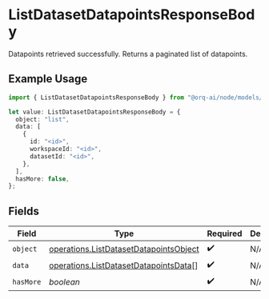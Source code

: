 # ListDatasetDatapointsResponseBody

Datapoints retrieved successfully. Returns a paginated list of datapoints.

## Example Usage

```typescript
import { ListDatasetDatapointsResponseBody } from "@orq-ai/node/models/operations";

let value: ListDatasetDatapointsResponseBody = {
  object: "list",
  data: [
    {
      id: "<id>",
      workspaceId: "<id>",
      datasetId: "<id>",
    },
  ],
  hasMore: false,
};
```

## Fields

| Field                                                                                            | Type                                                                                             | Required                                                                                         | Description                                                                                      |
| ------------------------------------------------------------------------------------------------ | ------------------------------------------------------------------------------------------------ | ------------------------------------------------------------------------------------------------ | ------------------------------------------------------------------------------------------------ |
| `object`                                                                                         | [operations.ListDatasetDatapointsObject](../../models/operations/listdatasetdatapointsobject.md) | :heavy_check_mark:                                                                               | N/A                                                                                              |
| `data`                                                                                           | [operations.ListDatasetDatapointsData](../../models/operations/listdatasetdatapointsdata.md)[]   | :heavy_check_mark:                                                                               | N/A                                                                                              |
| `hasMore`                                                                                        | *boolean*                                                                                        | :heavy_check_mark:                                                                               | N/A                                                                                              |
